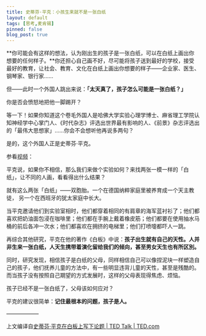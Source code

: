 ```yaml
---
title: 史蒂芬·平克：小孩生来就不是一张白纸
layout: default
tags: [思考,麦肯锡]
pinned: false
blog_post: true
---
```


**你可能会有这样的想法，认为刚出生的孩子是一张白纸，可以在白纸上画出你想要的任何样子。**你还担心自己画不好，尽可能将孩子送到最好的学校，接受最好的教育，让社会、教育、文化在白纸上画出你想要的样子——企业家、医生、钢琴家、银行家……

但——此时一个外国人跳出来说：**「太天真了，孩子怎么可能是一张白纸？」**

你是否会愤怒地把他一脚踢开？

等一下！如果你知道这个卷毛外国人是哈佛大学实验心理学博士、麻省理工学院认知神经学中心掌门人、《时代杂志》评选出世界最有影响的人、《前景》杂志评选出的「最伟大思想家」……你会不会想听他再说多两句？

是的，这个外国人正是史蒂芬·平克。

参看[视频](https://www.ted.com/talks/steven_pinker_chalks_it_up_to_the_blank_slate?language=zh-cn)：

平克说，如果你不相信，那么我们来做个实验如何？来找两张一模一样的「白纸」，让不同的人画，看看得出什么结果？

就有这么两张「白纸」——双胞胎。一个在德国纳粹家庭里被养育成一个天主教徒， 另一个在西班牙的犹太家庭中长大。

当平克邀请他们到实验室相时，他们都穿着相同的有肩章的海军蓝衬衫了；他们都喜欢把奶油面包浸在咖啡里；他们都在手腕上戴着橡皮筋；他们都要在使用抽水马桶的前后各冲一次水；他们都喜欢在拥挤的电梯里；他们打喷嚏都吓人一跳。

再综合其他研究，平克在他的著作《白板》中说：**孩子出生就有自己的天性。人并非生来一张白纸，人天生携带着演化留给我们的倾向，甚至男女天生也有所区別。**

同时，研究发现，相信孩子是白纸的父母，同样相信自己可以像捏泥块一样塑造自己的孩子，他们抚养儿童的方法中，有一些明显违背儿童的天性，甚至是残酷的。而当孩子没有按照自己期望的方式发展时，这样的父母表现得焦虑、烦恼。

孩子已经不是一张白纸了，父母该如何应对？

平克的建议很简单：**记住最根本的问题，孩子是人。**

——————

上文编译自[史蒂芬·平克在白板上写下论题 | TED Talk | TED.com](https://www.ted.com/talks/steven_pinker_chalks_it_up_to_the_blank_slate?language=zh-cn)


